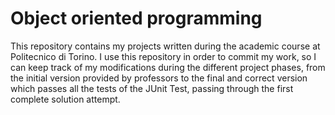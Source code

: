 # Object oriented programming
This repository contains my projects written during the academic course at Politecnico di Torino.
I use this repository in order to commit my work, so I can keep track of my modifications during the different project phases, from the initial version provided by professors to the final and correct version which passes all the tests of the JUnit Test, passing through the first complete solution attempt.
